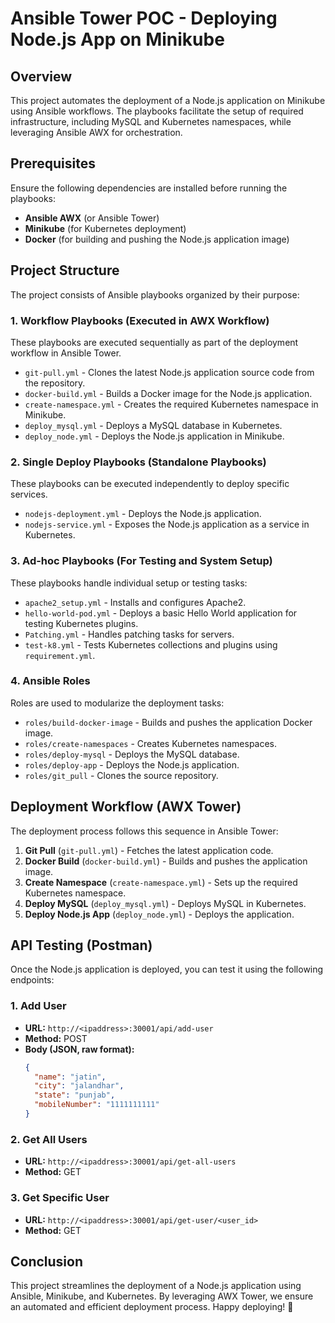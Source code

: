 # Ansible Tower POC - Deploying Node.js App on Minikube

## Overview
This project automates the deployment of a Node.js application on Minikube using Ansible workflows. The playbooks facilitate the setup of required infrastructure, including MySQL and Kubernetes namespaces, while leveraging Ansible AWX for orchestration.

## Prerequisites
Ensure the following dependencies are installed before running the playbooks:

- **Ansible AWX** (or Ansible Tower)
- **Minikube** (for Kubernetes deployment)
- **Docker** (for building and pushing the Node.js application image)

## Project Structure
The project consists of Ansible playbooks organized by their purpose:

### 1. Workflow Playbooks (Executed in AWX Workflow)
These playbooks are executed sequentially as part of the deployment workflow in Ansible Tower.

- `git-pull.yml` - Clones the latest Node.js application source code from the repository.
- `docker-build.yml` - Builds a Docker image for the Node.js application.
- `create-namespace.yml` - Creates the required Kubernetes namespace in Minikube.
- `deploy_mysql.yml` - Deploys a MySQL database in Kubernetes.
- `deploy_node.yml` - Deploys the Node.js application in Minikube.

### 2. Single Deploy Playbooks (Standalone Playbooks)
These playbooks can be executed independently to deploy specific services.

- `nodejs-deployment.yml` - Deploys the Node.js application.
- `nodejs-service.yml` - Exposes the Node.js application as a service in Kubernetes.

### 3. Ad-hoc Playbooks (For Testing and System Setup)
These playbooks handle individual setup or testing tasks:

- `apache2_setup.yml` - Installs and configures Apache2.
- `hello-world-pod.yml` - Deploys a basic Hello World application for testing Kubernetes plugins.
- `Patching.yml` - Handles patching tasks for servers.
- `test-k8.yml` - Tests Kubernetes collections and plugins using `requirement.yml`.

### 4. Ansible Roles
Roles are used to modularize the deployment tasks:

- `roles/build-docker-image` - Builds and pushes the application Docker image.
- `roles/create-namespaces` - Creates Kubernetes namespaces.
- `roles/deploy-mysql` - Deploys the MySQL database.
- `roles/deploy-app` - Deploys the Node.js application.
- `roles/git_pull` - Clones the source repository.

## Deployment Workflow (AWX Tower)
The deployment process follows this sequence in Ansible Tower:

1. **Git Pull** (`git-pull.yml`) - Fetches the latest application code.
2. **Docker Build** (`docker-build.yml`) - Builds and pushes the application image.
3. **Create Namespace** (`create-namespace.yml`) - Sets up the required Kubernetes namespace.
4. **Deploy MySQL** (`deploy_mysql.yml`) - Deploys MySQL in Kubernetes.
5. **Deploy Node.js App** (`deploy_node.yml`) - Deploys the application.

## API Testing (Postman)
Once the Node.js application is deployed, you can test it using the following endpoints:

### 1. Add User
- **URL:** `http://<ipaddress>:30001/api/add-user`
- **Method:** POST
- **Body (JSON, raw format):**
  ```json
  {
    "name": "jatin",
    "city": "jalandhar",
    "state": "punjab",
    "mobileNumber": "1111111111"
  }
  ```

### 2. Get All Users
- **URL:** `http://<ipaddress>:30001/api/get-all-users`
- **Method:** GET

### 3. Get Specific User
- **URL:** `http://<ipaddress>:30001/api/get-user/<user_id>`
- **Method:** GET

## Conclusion
This project streamlines the deployment of a Node.js application using Ansible, Minikube, and Kubernetes. By leveraging AWX Tower, we ensure an automated and efficient deployment process. Happy deploying! 🚀

